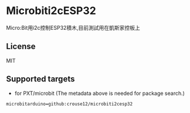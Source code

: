# Microbiti2cESP32

Micro:Bit用i2c控制ESP32積木,目前測試用在凱斯家控板上

## License

MIT

## Supported targets

* for PXT/microbit
(The metadata above is needed for package search.)

```package
microbitarduino=github:crouse12/microbiti2cesp32
```
